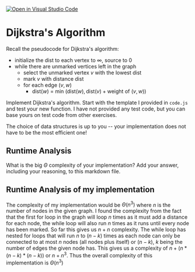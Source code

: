 [![Open in Visual Studio Code](https://classroom.github.com/assets/open-in-vscode-718a45dd9cf7e7f842a935f5ebbe5719a5e09af4491e668f4dbf3b35d5cca122.svg)](https://classroom.github.com/online_ide?assignment_repo_id=12550619&assignment_repo_type=AssignmentRepo)
# Dijkstra's Algorithm

Recall the pseudocode for Dijkstra's algorithm:
- initialize the dist to each vertex to $\infty$, source to 0
- while there are unmarked vertices left in the graph
    - select the unmarked vertex $v$ with the lowest dist
    - mark $v$ with distance dist
    - for each edge $(v,w)$
        - dist($w$) = min $\left(\textrm{dist}(w), \textrm{dist}(v) + \textrm{weight of }(v, w)\right)$

Implement Dijkstra's algorithm. Start with the template I provided in `code.js`
and test your new function. I have not provided any test code, but you can base
yours on test code from other exercises.

The choice of data structures is up to you -- your implementation does not have
to be the most efficient one!

## Runtime Analysis

What is the big $\Theta$ complexity of your implementation? Add your
answer, including your reasoning, to this markdown file.

## Runtime Analysis of my implementation

The complexity of my implementation would be $\Theta(n^3)$ where $n$ is the number of nodes in the given graph. I found the complexity from the fact that the first for loop in the graph will loop $n$ times as it must add a distance for each node, the while loop will also run $n$ times as it runs until every node has been marked. So far this gives us $n + n$ complexity. The while loop has nested for loops that will run $n$ to $(n-k)$ times as each node can only be connected to at most $n$ nodes (all nodes plus itself) or $(n-k)$, $k$ being the number of edges the given node has. This gives us a complexity of $n + (n*(n-k)*(n-k))$ or $n + n^3$. Thus the overall complexity of this implementation is $\Theta(n^3)$
